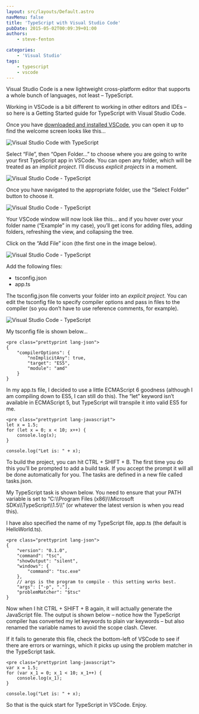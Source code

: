 ```yaml
---
layout: src/layouts/Default.astro
navMenu: false
title: 'TypeScript with Visual Studio Code'
pubDate: 2015-05-02T00:09:39+01:00
authors:
    - steve-fenton

categories:
    - 'Visual Studio'
tags:
    - typescript
    - vscode
---
```


Visual Studio Code is a new lightweight cross-platform editor that supports a whole bunch of languages, not least – TypeScript.

Working in VSCode is a bit different to working in other editors and IDEs – so here is a Getting Started guide for TypeScript with Visual Studio Code.

Once you have [downloaded and installed VSCode](http://code.visualstudio.com/), you can open it up to find the welcome screen looks like this…

![Visual Studio Code with TypeScript](/img/2015/07/visual-studio-code-typescript-001.png)

Select “File”, then “Open Folder…” to choose where you are going to write your first TypeScript app in VSCode. You can open any folder, which will be treated as an *implicit project*. I’ll discuss *explicit projects* in a moment.

![Visual Studio Code - TypeScript](/img/2015/07/visual-studio-code-typescript-002.png)

Once you have navigated to the appropriate folder, use the “Select Folder” button to choose it.

![Visual Studio Code - TypeScript](/img/2015/07/visual-studio-code-typescript-003.png)

Your VSCode window will now look like this… and if you hover over your folder name (“Example” in my case), you’ll get icons for adding files, adding folders, refreshing the view, and collapsing the tree.

Click on the “Add File” icon (the first one in the image below).

![Visual Studio Code - TypeScript](/img/2015/07/visual-studio-code-typescript-004.png)

Add the following files:

- tsconfig.json
- app.ts

The tsconfig.json file converts your folder into an *explicit project*. You can edit the tsconfig file to specify compiler options and pass in files to the compiler (so you don’t have to use reference comments, for example).

![Visual Studio Code - TypeScript](/img/2015/07/visual-studio-code-typescript-005.png)

My tsconfig file is shown below…

```
<pre class="prettyprint lang-json">
{
    "compilerOptions": {
        "noImplicitAny": true,
        "target": "ES5",
        "module": "amd"
    }
}
```
In my app.ts file, I decided to use a little ECMAScript 6 goodness (although I am compiling down to ES5, I can still do this). The “let” keyword isn’t available in ECMAScript 5, but TypeScript will transpile it into valid ES5 for me.

```
<pre class="prettyprint lang-javascript">
let x = 1.5;
for (let x = 0; x < 10; x++) {
    console.log(x);
}

console.log("Let is: " + x);
```
To build the project, you can hit CTRL + SHIFT + B. The first time you do this you’ll be prompted to add a build task. If you accept the prompt it will all be done automatically for you. The tasks are defined in a new file called tasks.json.

My TypeScript task is shown below. You need to ensure that your PATH variable is set to “C:\\\\Program Files (x86)\\\\Microsoft SDKs\\\\TypeScript\\\\1.5\\\\” (or whatever the latest version is when you read this).

I have also specified the name of my TypeScript file, app.ts (the default is HelloWorld.ts).

```
<pre class="prettyprint lang-json">
{
    "version": "0.1.0",
    "command": "tsc",
    "showOutput": "silent",
    "windows": {
        "command": "tsc.exe"
    },
    // args is the program to compile - this setting works best.
    "args": ["-p", "."],
    "problemMatcher": "$tsc"
}
```
Now when I hit CTRL + SHIFT + B again, it will actually generate the JavaScript file. The output is shown below – notice how the TypeScript compiler has converted my let keywords to plain var keywords – but also renamed the variable names to avoid the scope clash. Clever.

If it fails to generate this file, check the bottom-left of VSCode to see if there are errors or warnings, which it picks up using the problem matcher in the TypeScript task.

```
<pre class="prettyprint lang-javascript">
var x = 1.5;
for (var x_1 = 0; x_1 < 10; x_1++) {
    console.log(x_1);
}

console.log("Let is: " + x);
```
So that is the quick start for TypeScript in VSCode. Enjoy.